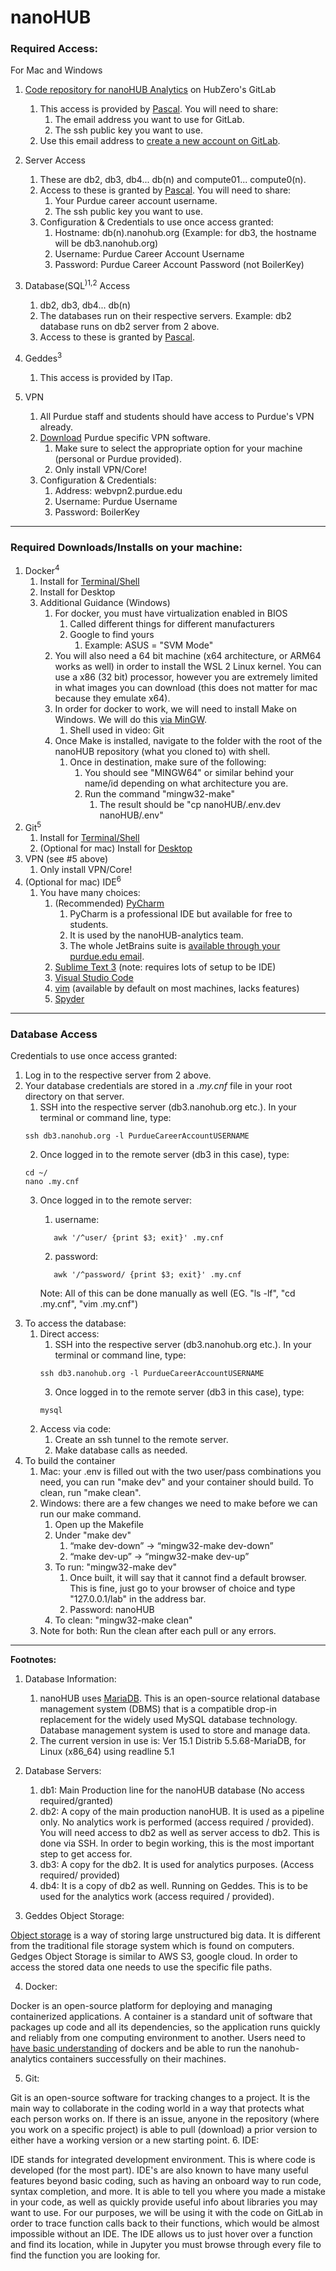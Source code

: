 # nanoHUB

### Required Access:

For Mac and Windows

1. [Code repository for nanoHUB Analytics](https://gitlab.hubzero.org/saxenap/nanohub-analytics) on HubZero's GitLab
   1. This access is provided by [Pascal](mailto:pmeunier@ucsd.edu). You will need to share:
      1. The email address you want to use for GitLab. 
      2. The ssh public key you want to use.
   2. Use this email address to [create a new account on GitLab](https://gitlab.com/users/sign_up/).
2. Server Access
   1. These are db2, db3, db4... db(n) and compute01... compute0(n). 
   2. Access to these is granted by [Pascal](mailto:pmeunier@ucsd.edu). You will need to share:
         1. Your Purdue career account username.
         2. The ssh public key you want to use.
   3. Configuration & Credentials to use once access granted:
      1. Hostname: db(n).nanohub.org (Example: for db3, the hostname will be db3.nanohub.org)
      2. Username: Purdue Career Account Username
      3. Password: Purdue Career Account Password (not BoilerKey)
3. Database(SQL<sup>)1,2</sup> Access
   1. db2, db3, db4... db(n)
   2. The databases run on their respective servers. 
      Example: db2 database runs on db2 server from 2 above.
   3. Access to these is granted by [Pascal](mailto:pmeunier@ucsd.edu).
   
4. Geddes<sup>3</sup>
   1. This access is provided by ITap.
   
5. VPN 
   1. All Purdue staff and students should have access to Purdue's VPN already.
   2. [Download](https://www.itap.purdue.edu/services/software.html) Purdue specific VPN software.
      1. Make sure to select the appropriate option for your machine (personal or Purdue provided).
      2. Only install VPN/Core!
   3. Configuration & Credentials:
      1. Address: webvpn2.purdue.edu
      2. Username: Purdue Username
      3. Password: BoilerKey

--------

### Required Downloads/Installs on your machine:
1. Docker<sup>4</sup>
   1. Install for [Terminal/Shell](https://docs.docker.com/get-docker/)
   2. Install for Desktop
   3. Additional Guidance (Windows)
         1. For docker, you must have virtualization enabled in BIOS
            1. Called different things for different manufacturers
            2. Google to find yours
               1. Example: ASUS = "SVM Mode"
         2. You will also need a 64 bit machine (x64 architecture, or ARM64 works as well) in order to install the WSL 2 Linux kernel. 
      You can use a x86 (32 bit) processor, however you are extremely limited in what images you can download (this does not matter for mac because they emulate x64).
         3. In order for docker to work, we will need to install Make on Windows. We will do this [via MinGW](https://www.youtube.com/watch?v=taCJhnBXG_w).
            1. Shell used in video: Git
         4. Once Make is installed, navigate to the folder with the root of the nanoHUB repository (what you cloned to) with shell.
            1. Once in destination, make sure of the following:
               1. You should see "MINGW64" or similar behind your name/id depending on what architecture you are.
               2. Run the command "mingw32-make"
                  1. The result should be "cp nanoHUB/.env.dev nanoHUB/.env"
2. Git<sup>5</sup>
   1. Install for [Terminal/Shell](https://git-scm.com/book/en/v2/Getting-Started-Installing-Git)
   2. (Optional for mac) Install for [Desktop](https://git-scm.com/downloads/guis)
3. VPN (see #5 above)
   1. Only install VPN/Core!
4. (Optional for mac) IDE<sup>6</sup>
   1. You have many choices:
      1. (Recommended) [PyCharm](https://www.jetbrains.com/pycharm/)
         1. PyCharm is a professional IDE but available for free to students.
         2. It is used by the nanoHUB-analytics team.  
         3. The whole JetBrains suite is [available through your purdue.edu email](https://www.jetbrains.com/community/education/#students).
      2. [Sublime Text 3](https://www.sublimetext.com) (note: requires lots of setup to be IDE)
      3. [Visual Studio Code](https://visualstudio.microsoft.com/vs/)
      4. [vim](https://www.vim.org) (available by default on most machines, lacks features)
      5. [Spyder](https://www.spyder-ide.org)

--------

### Database Access

Credentials to use once access granted:
1. Log in to the respective server from 2 above. 
2. Your database credentials are stored in a _.my.cnf_ file in your root directory on that server.
   1. SSH into the respective server (db3.nanohub.org etc.). In your terminal or command line, type:
   ```shell
   ssh db3.nanohub.org -l PurdueCareerAccountUSERNAME
   ```    
   2. Once logged in to the remote server (db3 in this case), type:
   ```shell
   cd ~/   
   nano .my.cnf
   ```
   3. Once logged in to the remote server:
   
      1. username:
      ```shell
         awk '/^user/ {print $3; exit}' .my.cnf
      ```
      2. password: 
      ```shell
         awk '/^password/ {print $3; exit}' .my.cnf
      ```
      
      Note: All of this can be done manually as well (EG. "ls -lf", "cd .my.cnf", "vim .my.cnf")

[//]: # (Note: to list the files here, use:)

[//]: # (   ```)

[//]: # (   ls -lf)

[//]: # (   ```)

[//]: # (   This shows hidden files.)

[//]: # ()
[//]: # (Note: You can also extract your username and password using VIM to open .my.cnf)

3. To access the database:
   1. Direct access:
      1. SSH into the respective server (db3.nanohub.org etc.). In your terminal or command line, type:
      ```shell 
      ssh db3.nanohub.org -l PurdueCareerAccountUSERNAME
      ```
      3. Once logged in to the remote server (db3 in this case), type:
      ```shell
      mysql
      ```
   2. Access via code:
      1. Create an ssh tunnel to the remote server.
      2. Make database calls as needed.
4. To build the container
   1. Mac: your .env is filled out with the two user/pass combinations you need, you can run "make dev" and your container should build. To clean, run "make clean".
   2. Windows: there are a few changes we need to make before we can run our make command.
      1. Open up the Makefile
      2. Under "make dev"
         1. “make dev-down” -> “mingw32-make dev-down”
         2. “make dev-up” -> “mingw32-make dev-up”
      3. To run: "mingw32-make dev"
         1. Once built, it will say that it cannot find a default browser. This is fine, just go to your browser of choice and type "127.0.0.1/lab" in the address bar.
         2. Password: nanoHUB
      4. To clean: "mingw32-make clean"
   3. Note for both: Run the clean after each pull or any errors.

--------

**Footnotes:**

1. Database Information:
   1. nanoHUB uses [MariaDB](https://mariadb.com). This is an open-source relational database management system (DBMS) that is a compatible drop-in replacement for the widely used MySQL database technology. Database management system is used to store and manage data.
   2. The current version in use is: Ver 15.1 Distrib 5.5.68-MariaDB, for Linux (x86_64) using readline 5.1

2. Database Servers:
   1. db1: Main Production line for the nanoHUB database (No access required/granted)
   2. db2: A copy of the main production nanoHUB. It is used as a pipeline only. No analytics work is performed (access required / provided). You will need access to db2 as well as server access to db2. This is done via SSH. In order to begin working, this is the most important step to get access for. 
   3. db3: A copy for the db2. It is used for analytics purposes. (Access required/ provided)
   4. db4: It is a copy of db2 as well. Running on Geddes. This is to be used for the analytics work (access required / provided).

3. Geddes Object Storage:

[Object storage](https://www.youtube.com/watch?v=71iiAzlF2Rs) is a way of storing large unstructured big data. It is different from the traditional file storage system which is found on computers. Gedges Object Storage is similar to AWS S3, google cloud. In order to access the stored data one needs to use the specific file paths.

4. Docker:

Docker is an open-source platform for deploying and managing containerized applications. A container is a standard unit of software that packages up code and all its dependencies, so the application runs quickly and reliably from one computing environment to another.
Users need to [have basic understanding](https://www.docker.com/resources/what-container/) of dockers and be able to run the nanohub-analytics containers successfully on
their machines.

5. Git:

Git is an open-source software for tracking changes to a project. 
It is the main way to collaborate in the coding world in a way that protects what each person works on. 
If there is an issue, anyone in the repository (where you work on a specific project) is able to pull (download) a prior version to either have a working version or a new starting point.
6. IDE:

IDE stands for integrated development environment. This is where code is developed (for the most part). IDE's are also known to have many useful features beyond basic coding, such as having an onboard way to run code, syntax completion, and more.
It is able to tell you where you made a mistake in your code, as well as quickly provide useful info about libraries you may want to use. For our purposes, we will be using it with the code on GitLab in order to trace function calls back to their functions, which would be almost impossible without an IDE. 
The IDE allows us to just hover over a function and find its location, while in Jupyter you must browse through every file to find the function you are looking for.
